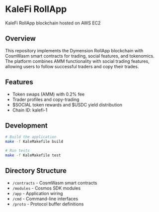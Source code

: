 # KaleFi RollApp

KaleFi RollApp blockchain hosted on AWS EC2

## Overview

This repository implements the Dymension RollApp blockchain with CosmWasm smart contracts for trading, social features, and tokenomics. The platform combines AMM functionality with social trading features, allowing users to follow successful traders and copy their trades.

## Features

- Token swaps (AMM) with 0.2% fee
- Trader profiles and copy-trading
- $SOCIAL token rewards and $USDC yield distribution
- Chain ID: kalefi-1

## Development

```bash
# Build the application
make -f KaleMakefile build

# Run tests
make -f KaleMakefile test
```

## Directory Structure

- `/contracts` - CosmWasm smart contracts
- `/modules` - Cosmos SDK modules
- `/app` - Application wiring
- `/cmd` - Command-line interfaces
- `/proto` - Protocol buffer definitions